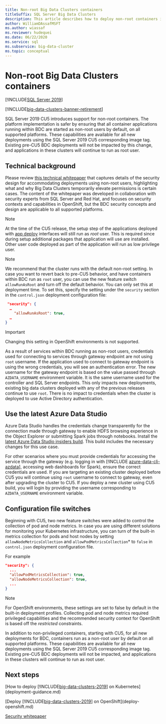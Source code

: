 ```yaml
---
title: Non-root Big Data Clusters containers
titleSuffix: SQL Server Big Data Clusters
description: This article describes how to deploy non-root containers in SQL Server Big Data Clusters
author: WilliamDAssafMSFT
ms.author: wiassaf
ms.reviewer: hudequei
ms.date: 06/22/2020
ms.service: sql
ms.subservice: big-data-cluster
ms.topic: conceptual
---
```


# Non-root Big Data Clusters containers

[!INCLUDE[SQL Server 2019](../includes/applies-to-version/sqlserver2019.md)]

[!INCLUDE[big-data-clusters-banner-retirement](../includes/bdc-banner-retirement.md)]

SQL Server 2019 CU5 introduces support for non-root containers. The platform implementation is safer by ensuring that all container applications running within BDC are started as non-root users by default, on all supported platforms. These capabilities are available for all new deployments using the SQL Server 2019 CU5 corresponding image tag. Existing pre-CU5 BDC deployments will not be impacted by this change, and applications in these clusters will continue to run as root user. 

## Technical background

Please review [this technical whitepaper](https://aka.ms/sql-bdc-openshift-security) that captures details of the security design for accommodating deployments using non-root users, highlighting what and why Big Data Clusters temporarily elevate permissions is certain cases. The content of the whitepaper was developed in collaboration with security experts from SQL Server and Red Hat, and focuses on security contexts and capabilities in OpenShift, but the BDC security concepts and design are applicable to all supported platforms.

> [!NOTE]
> At the time of the CU5 release, the setup step of the applications deployed with [app deploy](concept-application-deployment.md) interfaces will still run as *root* user. This is required since during setup  additional packages that application will use are installed. Other user code deployed as part of the application will run as low privilege user. 

> [!NOTE]
> We recommend that the cluster runs with the default non-root setting. In case you want to revert back to pre-CU5 behavior, and have containers within BDC run as `root` user, you can use the new feature switch `allowRunAsRoot` and turn off the default behavior. You can only set this at deployment time. To set this, specify the setting under the `security` section in the `control.json` deployment configuration file:

```json
 "security": {
  …
    "allowRunAsRoot": true,
  …
}
```

> [!IMPORTANT]
> Changing this setting in OpenShift environments is not supported.

As a result of services within BDC running as non-root users, credentials used for connecting to services through gateway endpoint are not using `root` username. If the application used to connect to gateway endpoint is using the wrong credentials, you will see an authentication error. The new username for the gateway endpoint is based on the value passed through `AZDATA_USERNAME` environment variable. It is the same username used for the controller and SQL Server endpoints. This only impacts new deployments, existing big data clusters deployed with any of the previous releases continue to use `root`. There is no impact to credentials when the cluster is deployed to use Active Directory authentication. 

## Use the latest Azure Data Studio

Azure Data Studio handles the credentials change transparently for the connection made through gateway to enable HDFS browsing experience in the Object Explorer or submitting Spark jobs through notebooks. Install the [latest Azure Data Studio insiders build](/azure-data-studio/download-azure-data-studio#download-the-insiders-build-of-azure-data-studio). This build includes the necessary changes for this use case.

For other scenarios where you must provide credentials for accessing the service through the gateway (e.g. logging in with [!INCLUDE [azure-data-cli-azdata](../includes/azure-data-cli-azdata.md)], accessing web dashboards for Spark), ensure the correct credentials are used. If you are targeting an existing cluster deployed before CU5 you will continue using `root` username to connect to gateway, even after upgrading the cluster to CU5. If you deploy a new cluster using CU5 build, you will login by providing the username corresponding to `AZDATA_USERNAME` environment variable.

## Configuration file switches

Beginning with CU5, two new feature switches were added to control the collection of pod and node metrics. In case you are using different solutions for monitoring your Kubernetes infrastructure, you can turn of the built-in metrics collection for pods and host nodes by setting `allowNodeMetricsCollection` and `allowPodMetricsCollection`* to `false` in `control.json` deployment configuration file. 

For example 

```json
"security": {
  ...
  "allowPodMetricsCollection": true,
  "allowNodeMetricsCollection": true,
  ...
}
```

> [!NOTE]
> For OpenShift environments, these settings are set to false by default in the built-in deployment profiles. Collecting pod and node metrics required privileged capabilities and the recommended security context for OpenShift is based off the *restricted* constraints.

In addition to non-privileged containers, starting with CU5, for all new deployments for BDC, containers run as a non-root user by default on all supported platforms. These capabilities are available for all new deployments using the SQL Server 2019 CU5 corresponding image tag. Existing pre-CU5 BDC deployments will not be impacted, and applications in these clusters will continue to run as root user.

## Next steps
[How to deploy [!INCLUDE[big-data-clusters-2019](../includes/ssbigdataclusters-ss-nover.md)] on Kubernetes](deployment-guidance.md)

[Deploy [!INCLUDE[big-data-clusters-2019](../includes/ssbigdataclusters-ss-nover.md)] on OpenShift](deploy-openshift.md)

[Security whitepaper](https://aka.ms/sql-bdc-openshift-security)
